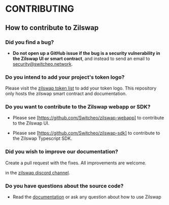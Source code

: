 # CONTRIBUTING

## How to contribute to Zilswap

### **Did you find a bug?**

* **Do not open up a GitHub issue if the bug is a security vulnerability
  in the Zilswap UI or smart contract**, and instead to send an email to [security@switcheo.network](mailto:https://security@switcheo.network).

### **Do you intend to add your project's token logo?**

Please visit the [zilswap token list](https://github.com/Switcheo/zilswap-token-list) to add your token logo. 
This repository only hosts the zilswap smart contract and documentation.

### **Do you want to contribute to the Zilswap webapp or SDK?**

* Please see [https://github.com/Switcheo/zilswap-webapp] to contribute to the Zilswap UI.

* Please see [https://github.com/Switcheo/zilswap-sdk] to contribute to the Zilswap Typescript SDK.

### **Did you wish to improve our documentation?**

Create a pull request with the fixes. All improvements are welcome.

 in the [zilswap discord channel](https://discord.gg/5n8AMQH).

### **Do you have questions about the source code?**

* Read the [documentation](https://docs.zilswap.org) or ask any question about how to use Zilswap
